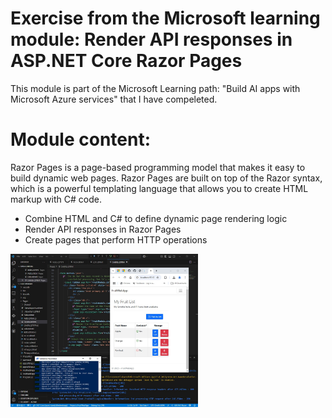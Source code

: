 # Exercise from the Microsoft learning module: Render API responses in ASP.NET Core Razor Pages

This module is part of the Microsoft Learning path: "Build AI apps with Microsoft Azure services"
that I have compeleted.

# Module content:

Razor Pages is a page-based programming model that makes it easy to build dynamic web pages. 
Razor Pages are built on top of the Razor syntax, which is a powerful templating language that 
allows you to create HTML markup with C# code.

- Combine HTML and C# to define dynamic page rendering logic
- Render API responses in Razor Pages
- Create pages that perform HTTP operations

<img src="assets/api_aspnet_razor_github.jpg" alt="Example Image" width="300"/>
